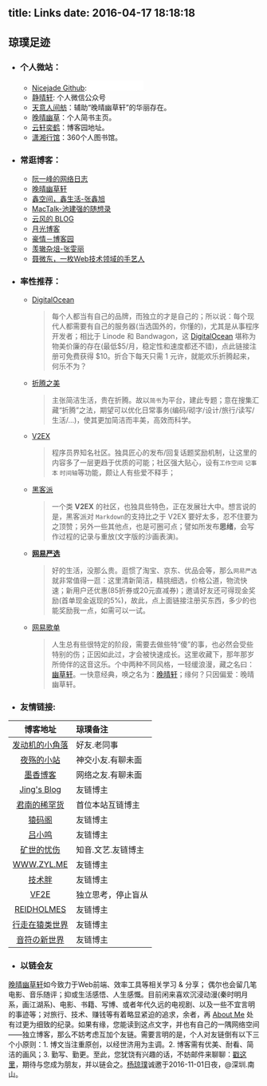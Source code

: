 title: Links
date: 2016-04-17 18:18:18
---

## **琼璞足迹**
- ### **个人微站：**
    - [Nicejade Github](https://github.com/nicejade): <iframe src="//ghbtns.com/github-btn.html?user=nicejade&repo=nice-jade-collecting&type=watch&count=true" allowtransparency="true" frameborder="0" scrolling="0" width="110" height="20"></iframe>
    - [静晴轩](http://7xoosr.com1.z0.glb.clouddn.com/qrcode_jqx.jpg): 个人微信公众号
    - [天意人间舫](http://nicejade.github.io)：辅助“晚晴幽草轩”的华丽存在。
    - [晚晴幽草](http://www.jianshu.com/users/9aae3d8f4c3d/latest_articles)：个人简书主页。
    - [云轩奕鹤](http://www.cnblogs.com/jadeboy/)：博客园地址。
    - [潇湘行馆](http://www.360doc.com/myindex.aspx)：360个人图书馆。

- ### **常逛博客：**
    + [阮一峰的网络日志](http://www.ruanyifeng.com/blog/?from=jeffjade.com)
    + [晚晴幽草轩](http://jeffjade.com/?from=jeffjade.com)
    + [鑫空间，鑫生活-张鑫旭](http://www.zhangxinxu.com/?from=jeffjade.com)
    + [MacTalk-池建强的随想录](http://macshuo.com?from=jeffjade.com)
    + [云风的 BLOG](http://blog.codingnow.com/?from=jeffjade.com)
    + [月光博客](http://www.williamlong.info/?from=jeffjade.com)
    + [豪情－博客园](http://jikey.cnblogs.com/?from=jeffjade.com)
    + [羡辙杂俎-张雯丽](http://zhangwenli.com/blog/?from=jeffjade.com)
    + [聂微东，一枚Web技术领域的手艺人](http://www.fefork.com/?from=jeffjade.com)

- ### **率性推荐：**
    - [DigitalOcean](https://m.do.co/c/046a8e6b255c)
      >每个人都当有自己的品牌，而独立的才是自己的；所以说：每个现代人都需要有自己的服务器(当选国外的，你懂的)，尤其是从事程序开发者；相比于 Linode 和 Bandwagon，这 [DigitalOcean](https://m.do.co/c/046a8e6b255c) 堪称为物美价廉的存在(最低$5/月，稳定性和速度都还不错)，点此链接注册可免费获得 $10。折合下每天只需 1 元许，就能欢乐折腾起来，何乐不为？
    - [折腾之美](http://www.jianshu.com/collection/2f6a49e22121)
        >主张简洁生活，贵在折腾。故以`简书`为平台，建此专题；意在搜集汇藏“折腾”之法，期望可以优化日常事务(编码/砌字/设计/旅行/读写/生活/...)，使其更加简洁而丰美，高效而科学。
    - [V2EX](http://www.v2ex.com/?r=jeffjade)
        >程序员界知名社区。独具匠心的发布\/回复话题奖励机制，让这里的内容多了一层更趋于优质的可能；社区强大贴心，设有`工作空间` `记事本` `时间轴`等功能，颇让人有些爱不释手；
    - [黑客派](https://hacpai.com/register?r=jeffjade)
        >一个类 **V2EX** 的社区，也独具些特色，正在发展壮大中。想言说的是，黑客派对 `Markdown`的支持比之于 V2EX 要好太多，忍不住要为之顶赞；另外一些其他点，也是可圈可点；譬如所发布**思绪**，会写作过程的记录与重放(文字版的沙画表演)。
    - **[网易严选](https://m.you.163.com/lead/share/8EFF3A473AT0RJNU56azJNZz09E86D8B132A1466ECA22875?_stat_from=web_pd_invite_wxmoments_1&from=timeline)**
      >好的生活，没那么贵。逛惯了淘宝、京东、优品会等，那么`网易严选`就非常值得一逛：这里清新简洁，精挑细选，价格公道，物流快速；新用户还优惠(85折券或20元直减券)；邀请好友还可得现金奖励(首单现金返现的5%)，故此，点上面链接注册买东西，多少的也能奖励我一点，如需可以一试。
    - [网易歌单](http://music.163.com/#/user/home?id=80995072)
        > 人生总有些很特定的阶段，需要去做些特“傻”的事，也必然会受些特别的伤；正因如此过，才会被快速成长。这里收藏下，那年那岁所倚伴的这音这乐。个中两种不同风格，一轻缓浪漫，藏之名曰：[幽草轩](http://music.163.com/#/playlist?id=151054091)。一快意经典，唤之名为：[晚晴轩]( http://music.163.com/#/playlist?id=151054091)；缘何？只因偏爱：晚晴幽草轩。

- ### **友情链接:**

| 博客地址 | 琼璞备注 |
|:----:|:-----------|
|[发动机的小角落](http://pizida.com/?from=jeffjade.com) |好友.老同事|
|[夜殇的小站](http://www.brucezhou.com/?from=jeffjade.com) | 神交小友.有聊未面 |
|[墨香博客](http://www.codemx.cn/?from=jeffjade.com) | 网络之友.有聊未面 |
|[Jing's Blog](http://www.iamlj.com/?from=jeffjade.com) | 友链博主 |
|[君南的稀罕货](http://lijunnan.com/?from=jeffjade.com) | 首位本站互链博主 |
|[猿码阁](http://istarvip.cn/?from=jeffjade.com) |友链博主|
|[吕小鸣](https://www.nihaoshijie.com.cn/?from=jeffjade.com) | 友链博主 |
|[矿世的忧伤](http://konghy.cn/?from=jeffjade.com) | 知音.文艺.友链博主 |
|[WWW.ZYL.ME](https://zyl.me/?from=jeffjade.com) |友链博主|
|[技术胖](http://jspang.com/?from=jeffjade.com) | 友链博主 |
|[VF2E](https://www.vf2e.com?from=jeffjade.com) | 独立思考，停止盲从 |
|[REIDHOLMES](http://reidholmes.cn/blog/?from=jeffjade.com) | 友链博主 |
|[行走在猿类世界](http://wenqy.com/?from=jeffjade.com) | 友链博主 |
|[音符の新世界](http://freedom.moe/?from=jeffjade.com) | 友链博主 |

- ### **以链会友**

[晚晴幽草轩](http://www.jeffjade.com)如今致力于Web前端、效率工具等相关学习 & 分享； 偶尔也会留几笔电影、音乐随评；抑或生活感悟、人生感慨。目前闲来喜欢沉浸动漫(秦时明月系，画江湖系)、电影、书籍、写博、或者年代久远的电视剧、以及一些不宜言明的事迹等；对旅行、技术、赚钱等有着略显紧迫的追求，余者，再 [About Me](http://www.jeffjade.com/About) 处有过更为细致的纪录。如果有缘，您能读到这点文字，并也有自己的一隅网络空间——独立博客，那么不妨考虑互加个友链。需要言明的是，个人对友链倒有以下三个小原则：1. 博文当注重原创，以经世济用为主调。2. 博客需有优美、耐看、简洁的画风；3. 勤写、勤更。至此，您犹饶有兴趣的话，不妨邮件来聊聊：<a href="mailto:yunjeff@163.com">戳这里</a>，期待与您成为朋友，并以链会之。[杨琼璞](http://weibo.com/jeffjade/)诚邀于2016-11-01日夜，@深圳.南山。

<script>window.jQuery || document.write('<script src="http://cdn.bootcss.com/jquery/2.2.2/jquery.min.js"><\/script>')
</script>   

<script>
$("article[itemprop='articleBody']").append("<canvas style='position:absolute;top:0;left:0;width:100%;height: 100%;z-index: 0;pointer-events: none;'></canvas>");

// document.addEventListener('touchmove', function (e) {
//     e.preventDefault()
// })

var c = document.getElementsByTagName('canvas')[0],
    x = c.getContext('2d'),
    pr = window.devicePixelRatio || 1,
    w = window.innerWidth,
    h = window.innerHeight,
    f = 90,
    q,
    m = Math,
    r = 0,
    u = m.PI*2,
    v = m.cos,
    z = m.random
    c.width = w*pr
    c.height = h*pr
    x.scale(pr, pr)
    x.globalAlpha = 0.6
function i(){
    x.clearRect(0,0,w,h)
    q=[{x:0,y:h*.7+f},{x:0,y:h*.7-f}]
    while(q[1].x<w+f) d(q[0], q[1])
}
function d(i,j){
    x.beginPath()
    x.moveTo(i.x, i.y)
    x.lineTo(j.x, j.y)
    var k = j.x + (z()*2-0.25)*f,
    n = y(j.y)
    x.lineTo(k, n)
    x.closePath()
    r-=u/-50
    x.fillStyle = '#'+(v(r)*127+128<<16 | v(r+u/3)*127+128<<8 | v(r+u/3*2)*127+128).toString(16)
    x.fill()
    q[0] = q[1]
    q[1] = {x:k,y:n}
}
function y(p){
    var t = p + (z()*2-1.1)*f
    return (t>h||t<0) ? y(p) : t
}
document.onclick = i
document.ontouchstart = i
i()
</script>
